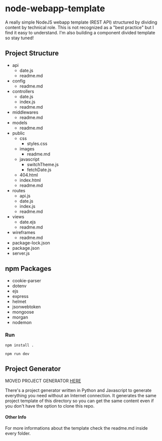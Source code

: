 # node-webapp-template
A really simple NodeJS webapp template (REST API) structured by dividing content by technical role. This is not recognized as a "best practice" but I find it easy to understand. 
I'm also building a component divided template so stay tuned!

## Project Structure

* api
  * date.js
  * readme.md
* config
  * readme.md
* controllers
  * date.js
  * index.js
  * readme.md
* middlewares
  * readme.md
* models
  * readme.md
* public
  * css
    * styles.css
  * images
    * readme.md
  * javascript
    * switchTheme.js
    * fetchDate.js
  * 404.html
  * index.html
  * readme.md
* routes
  * api.js
  * date.js
  * index.js
  * readme.md
* views
  * date.ejs
  * readme.md
* wireframes
  * readme.md
* package-lock.json
* package.json
* server.js


## npm Packages

* cookie-parser
* dotenv
* ejs
* express
* helmet
* jsonwebtoken
* mongoose
* morgan
* nodemon

### Run

```
npm install .
```

```
npm run dev
```

## Project Generator

MOVED PROJECT GENERATOR [HERE](https://github.com/f0lg0/snpgen)

There's a project generator written in Python and Javascript to generate everything you need without an Internet connection. It generates the same project template of this directory so you can get the same content even if you don't have the option to clone this repo. 

#### Other Info

For more informations about the template check the readme.md inside every folder.

